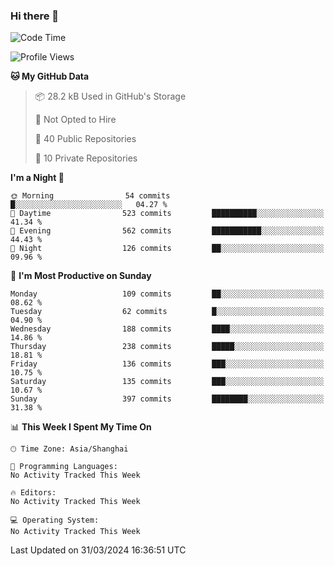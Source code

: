 ### Hi there 👋

<!--
**robinWongM/robinWongM** is a ✨ _special_ ✨ repository because its `README.md` (this file) appears on your GitHub profile.

Here are some ideas to get you started:

- 🔭 I’m currently working on ...
- 🌱 I’m currently learning ...
- 👯 I’m looking to collaborate on ...
- 🤔 I’m looking for help with ...
- 💬 Ask me about ...
- 📫 How to reach me: ...
- 😄 Pronouns: ...
- ⚡ Fun fact: ...
-->

<!--START_SECTION:waka-->
![Code Time](http://img.shields.io/badge/Code%20Time-182%20hrs%2033%20mins-blue)

![Profile Views](http://img.shields.io/badge/Profile%20Views-0-blue)

**🐱 My GitHub Data** 

> 📦 28.2 kB Used in GitHub's Storage 
 > 
> 🚫 Not Opted to Hire
 > 
> 📜 40 Public Repositories 
 > 
> 🔑 10 Private Repositories 
 > 
**I'm a Night 🦉** 

```text
🌞 Morning                54 commits          █░░░░░░░░░░░░░░░░░░░░░░░░   04.27 % 
🌆 Daytime                523 commits         ██████████░░░░░░░░░░░░░░░   41.34 % 
🌃 Evening                562 commits         ███████████░░░░░░░░░░░░░░   44.43 % 
🌙 Night                  126 commits         ██░░░░░░░░░░░░░░░░░░░░░░░   09.96 % 
```
📅 **I'm Most Productive on Sunday** 

```text
Monday                   109 commits         ██░░░░░░░░░░░░░░░░░░░░░░░   08.62 % 
Tuesday                  62 commits          █░░░░░░░░░░░░░░░░░░░░░░░░   04.90 % 
Wednesday                188 commits         ████░░░░░░░░░░░░░░░░░░░░░   14.86 % 
Thursday                 238 commits         █████░░░░░░░░░░░░░░░░░░░░   18.81 % 
Friday                   136 commits         ███░░░░░░░░░░░░░░░░░░░░░░   10.75 % 
Saturday                 135 commits         ███░░░░░░░░░░░░░░░░░░░░░░   10.67 % 
Sunday                   397 commits         ████████░░░░░░░░░░░░░░░░░   31.38 % 
```


📊 **This Week I Spent My Time On** 

```text
🕑︎ Time Zone: Asia/Shanghai

💬 Programming Languages: 
No Activity Tracked This Week

🔥 Editors: 
No Activity Tracked This Week

💻 Operating System: 
No Activity Tracked This Week
```


 Last Updated on 31/03/2024 16:36:51 UTC
<!--END_SECTION:waka-->
